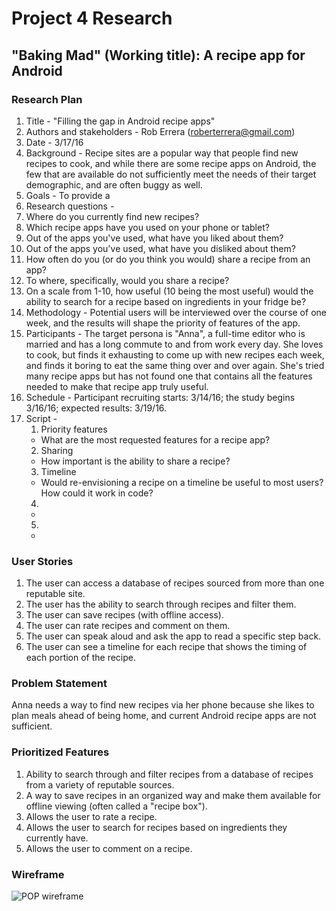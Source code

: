 # Project 4 Research
## "Baking Mad" (Working title): A recipe app for Android


### Research Plan
 1. Title - "Filling the gap in Android recipe apps"
 2. Authors and stakeholders - Rob Errera (roberterrera@gmail.com)
 3. Date - 3/17/16
 4. Background - Recipe sites are a popular way that people find new recipes to cook, and while there are some recipe apps on Android, the few that are available do not sufficiently meet the needs of their target demographic, and are often buggy as well.
 5. Goals - To provide a
 6. Research questions -
  1. Where do you currently find new recipes?
  2. Which recipe apps have you used on your phone or tablet?
  3. Out of the apps you've used, what have you liked about them?
  4. Out of the apps you've used, what have you disliked about them?
  5. How often do you (or do you think you would) share a recipe from an app?
  6. To where, specifically, would you share a recipe?
  7. On a scale from 1-10, how useful (10 being the most useful) would the ability to search for a recipe based on ingredients in your fridge be?
 7. Methodology - Potential users will be interviewed over the course of one week, and the results will shape the priority of features of the app.
 8. Participants - The target persona is "Anna", a full-time editor who is married and has a long commute to and from work every day. She loves to cook, but finds it exhausting to come up with new recipes each week, and finds it boring to eat the same thing over and over again. She's tried many recipe apps but has not found one that contains all the features needed to make that recipe app truly useful.
 9. Schedule - Participant recruiting starts: 3/14/16; the study begins 3/16/16; expected results: 3/19/16.
 10. Script -
     1. Priority features
     - What are the most requested features for a recipe app?
     2. Sharing
     - How important is the ability to share a recipe?
     3. Timeline
     - Would re-envisioning a recipe on a timeline be useful to most users? How could it work in code?
     4. 
     -
     5.
     -  


### User Stories
 1. The user can access a database of recipes sourced from more than one reputable site.
 2. The user has the ability to search through recipes and filter them.
 3. The user can save recipes (with offline access).
 4. The user can rate recipes and comment on them.
 5. The user can speak aloud and ask the app to read a specific step back.
 6. The user can see a timeline for each recipe that shows the timing of each portion of the recipe.

### Problem Statement
Anna needs a way to find new recipes via her phone because she likes to plan meals ahead of being home, and current Android recipe apps are not sufficient.


### Prioritized Features
 1. Ability to search through and filter recipes from a database of recipes from a variety of reputable sources.
 2. A way to save recipes in an organized way and make them available for offline viewing (often called a "recipe box").
 3. Allows the user to rate a recipe.
 4. Allows the user to search for recipes based on ingredients they currently have.
 5. Allows the user to comment on a recipe.

### Wireframe
![POP wireframe](https://popapp.in/projects/56ebfe8f36404757458f1a19/preview)
